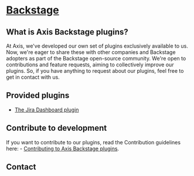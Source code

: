 # [Backstage](https://backstage.io)

## What is Axis Backstage plugins?

At Axis, we've developed our own set of plugins exclusively available to us. Now, we're eager to share these with other companies and Backstage adopters as part of the Backstage open-source community. We're open to contributions and feature requests, aiming to collectively improve our plugins. So, if you have anything to request about our plugins, feel free to get in contact with us.

## Provided plugins

- [The Jira Dashboard plugin](link)

## Contribute to development

If you want to contribute to our plugins, read the Contribution guidelines here: - [Contributing to Axis Backstage plugins](link).

## Contact

